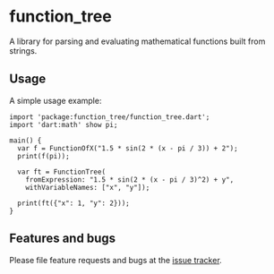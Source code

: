 # function_tree

A library for parsing and evaluating mathematical functions built from strings.

## Usage

A simple usage example:

    import 'package:function_tree/function_tree.dart';
    import 'dart:math' show pi;

    main() {
      var f = FunctionOfX("1.5 * sin(2 * (x - pi / 3)) + 2");
      print(f(pi));

      var ft = FunctionTree(
        fromExpression: "1.5 * sin(2 * (x - pi / 3)^2) + y",
        withVariableNames: ["x", "y"]);

      print(ft({"x": 1, "y": 2}));
    }

## Features and bugs

Please file feature requests and bugs at the [issue tracker][tracker].

[tracker]: https://bitbucket.org/ram6ler/function-tree/issues



